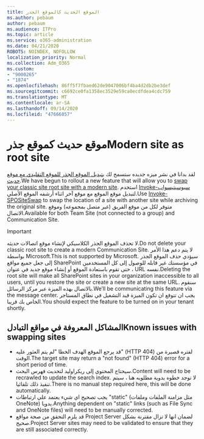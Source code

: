 ```yaml
---
title: الموقع الحديث كالموقع الجذر
ms.author: pebaum
author: pebaum
ms.audience: ITPro
ms.topic: article
ms.service: o365-administration
ms.date: 04/21/2020
ROBOTS: NOINDEX, NOFOLLOW
localization_priority: Normal
ms.collection: Adm_O365
ms.custom:
- "9000265"
- "1874"
ms.openlocfilehash: 86ff5f7fbaed62de9047006bf4ba4d2db2be3def
ms.sourcegitcommit: c6692ce0fa1358ec3529e59ca0ecdfdea4cdc759
ms.translationtype: MT
ms.contentlocale: ar-SA
ms.lasthandoff: 09/14/2020
ms.locfileid: "47666857"
---
```

# <a name="modern-site-as-root-site"></a><span data-ttu-id="485e0-102">موقع حديث كموقع جذر</span><span class="sxs-lookup"><span data-stu-id="485e0-102">Modern site as root site</span></span>

<span data-ttu-id="485e0-103">لقد بدانا في نشر ميزه جديده ستسمح لك [بتبديل الموقع الجذر للموقع التقليدي مع موقع حديث](https://docs.microsoft.com/sharepoint/modern-root-site).</span><span class="sxs-lookup"><span data-stu-id="485e0-103">We have begun to rollout a new feature that will allow you to [swap your classic site root site with a modern site](https://docs.microsoft.com/sharepoint/modern-root-site).</span></span> <span data-ttu-id="485e0-104">استخدم [Invoke-سبوسيتيسواب](https://docs.microsoft.com/powershell/module/sharepoint-online/invoke-spositeswap?view=sharepoint-ps) لتبديل موقع الموقع مع موقع آخر اثناء أرشفه الموقع الأصلي.</span><span class="sxs-lookup"><span data-stu-id="485e0-104">Use [Invoke-SPOSiteSwap](https://docs.microsoft.com/powershell/module/sharepoint-online/invoke-spositeswap?view=sharepoint-ps) to swap the location of a site with another site while archiving the original site.</span></span> <span data-ttu-id="485e0-105">متوفر لكل من موقع الفريق (غير متصل بمجموعه) وموقع الاتصال.</span><span class="sxs-lookup"><span data-stu-id="485e0-105">Available for both Team Site (not connected to a group) and Communication Site.</span></span>

>[!Important]
> <span data-ttu-id="485e0-106">لا تحذف الموقع الجذر الكلاسيكي لإنشاء موقع اتصالات حديثه.</span><span class="sxs-lookup"><span data-stu-id="485e0-106">Do not delete your classic root site to create a modern Communication Site.</span></span> <span data-ttu-id="485e0-107">لا يتم دعم هذا الأمر بواسطة Microsoft.</span><span class="sxs-lookup"><span data-stu-id="485e0-107">This is not supported by Microsoft.</span></span> <span data-ttu-id="485e0-108">سيؤدي حذف الموقع الجذر إلى جعل جميع مواقع SharePoint في مؤسستك غير قابله للوصول إلى كل المستخدمين ، حتى تقوم باستعادة الموقع أو إنشاء موقع جديد في عنوان URL نفسه.</span><span class="sxs-lookup"><span data-stu-id="485e0-108">Deleting the root site will make all SharePoint sites in your organization inaccessible to all users, until you restore the site or create a new site at the same URL.</span></span> <span data-ttu-id="485e0-109">سنقوم بالاتصال بهذه الميزة عبر مركز الرسائل.</span><span class="sxs-lookup"><span data-stu-id="485e0-109">We’ll be communicating this feature via the message center.</span></span> <span data-ttu-id="485e0-110">يجب ان تتوقع ان تكون الميزة قيد التشغيل في نطاق المستاجر الخاص بك قريبا.</span><span class="sxs-lookup"><span data-stu-id="485e0-110">You should expect the feature to be turned on in your tenant shortly.</span></span>

## <a name="known-issues-with-swapping-sites"></a><span data-ttu-id="485e0-111">المشاكل المعروفة في مواقع التبادل</span><span class="sxs-lookup"><span data-stu-id="485e0-111">Known issues with swapping sites</span></span>
- <span data-ttu-id="485e0-112">قد يرجع الموقع الهدف الخطا "لم يتم العثور عليه" (HTTP 404) لفتره قصيرة من الوقت.</span><span class="sxs-lookup"><span data-stu-id="485e0-112">The target site may return a "not found" (HTTP 404) error for a short period of time.</span></span>
- <span data-ttu-id="485e0-113">سيحتاج المحتوي إلى ريكراوليد لتحديث فهرس البحث.</span><span class="sxs-lookup"><span data-stu-id="485e0-113">Content will need to be recrawled to update the search index.</span></span> <span data-ttu-id="485e0-114">لا توجد خطوه يدوية مطلوبه هنا ، سيتم تنفيذ ذلك تلقائيا.</span><span class="sxs-lookup"><span data-stu-id="485e0-114">There is no manual step required here, this will be done automatically.</span></span>
- <span data-ttu-id="485e0-115">يجب تصحيح اي شيء يعتمد علي ارتباطات "static" (مثل مزامنة الملفات وملفات OneNote) يدويا.</span><span class="sxs-lookup"><span data-stu-id="485e0-115">Anything dependent on "static" links (such as File Sync and OneNote files) will need to be manually corrected.</span></span>
- <span data-ttu-id="485e0-116">قد يلزم التحقق من صحة مواقع Project Server لضمان انها لا تزال مقترنة بشكل صحيح.</span><span class="sxs-lookup"><span data-stu-id="485e0-116">Project Server sites may need to be validated to ensure that they are still associated correctly.</span></span> 
